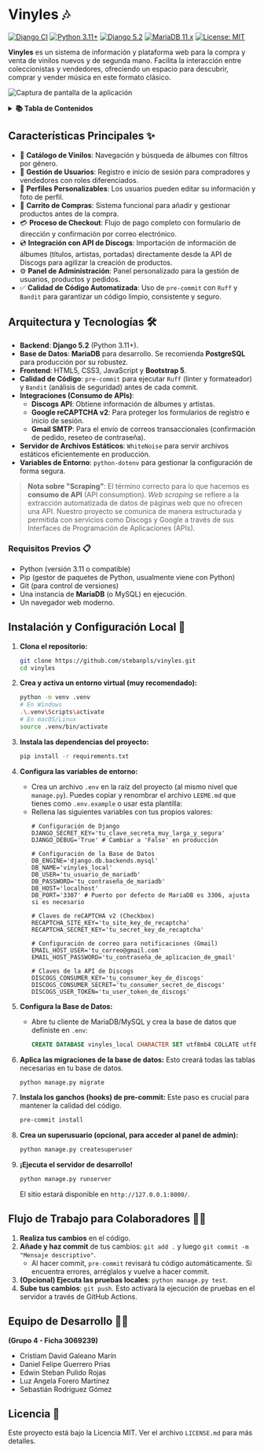# Vinyles 🎶

[![Django CI](https://github.com/stebanpls/vinyles/actions/workflows/ci.yml/badge.svg)](https://github.com/stebanpls/vinyles/actions/workflows/ci.yml)
[![Python 3.11+](https://img.shields.io/badge/Python-3.11+-3776AB?logo=python&logoColor=white)](https://www.python.org/)
[![Django 5.2](https://img.shields.io/badge/Django-5.2-092E20?logo=django&logoColor=white)](https://www.djangoproject.com/)
[![MariaDB 11.x](https://img.shields.io/badge/MariaDB-11.x-C0005C?logo=mariadb&logoColor=white)](https://mariadb.org/)
[![License: MIT](https://img.shields.io/badge/License-MIT-A31F34?logo=opensource&logoColor=white)](https://opensource.org/licenses/MIT)

**Vinyles** es un sistema de información y plataforma web para la compra y venta de vinilos nuevos y de segunda mano. Facilita la interacción entre coleccionistas y vendedores, ofreciendo un espacio para descubrir, comprar y vender música en este formato clásico.

![Captura de pantalla de la aplicación](static/images/utiles/pantallazo_inicio.png)

<details>
<summary><strong>📚 Tabla de Contenidos</strong></summary>

- [Características Principales](#características-principales-)
- [Arquitectura y Tecnologías](#arquitectura-y-tecnologías-️)
- [Instalación y Configuración Local](#instalación-y-configuración-local-)
- [Flujo de Trabajo para Colaboradores](#flujo-de-trabajo-para-colaboradores-)
- [Equipo de Desarrollo](#equipo-de-desarrollo-)
- [Licencia](#licencia-)

</details>

## Características Principales ✨

*   🎵 **Catálogo de Vinilos**: Navegación y búsqueda de álbumes con filtros por género.
*   👤 **Gestión de Usuarios**: Registro e inicio de sesión para compradores y vendedores con roles diferenciados.
*   🎨 **Perfiles Personalizables**: Los usuarios pueden editar su información y foto de perfil.
*   🛒 **Carrito de Compras**: Sistema funcional para añadir y gestionar productos antes de la compra.
*   💳 **Proceso de Checkout**: Flujo de pago completo con formulario de dirección y confirmación por correo electrónico.
*   💿 **Integración con API de Discogs**: Importación de información de álbumes (títulos, artistas, portadas) directamente desde la API de Discogs para agilizar la creación de productos.
*   ⚙️ **Panel de Administración**: Panel personalizado para la gestión de usuarios, productos y pedidos.
*   ✅ **Calidad de Código Automatizada**: Uso de `pre-commit` con `Ruff` y `Bandit` para garantizar un código limpio, consistente y seguro.

## Arquitectura y Tecnologías 🛠️

*   **Backend**: **Django 5.2** (Python 3.11+).
*   **Base de Datos**: **MariaDB** para desarrollo. Se recomienda **PostgreSQL** para producción por su robustez.
*   **Frontend**: HTML5, CSS3, JavaScript y **Bootstrap 5**.
*   **Calidad de Código**: `pre-commit` para ejecutar `Ruff` (linter y formateador) y `Bandit` (análisis de seguridad) antes de cada commit.
*   **Integraciones (Consumo de APIs)**:
    *   **Discogs API**: Obtiene información de álbumes y artistas.
    *   **Google reCAPTCHA v2**: Para proteger los formularios de registro e inicio de sesión.
    *   **Gmail SMTP**: Para el envío de correos transaccionales (confirmación de pedido, reseteo de contraseña).
*   **Servidor de Archivos Estáticos**: `WhiteNoise` para servir archivos estáticos eficientemente en producción.
*   **Variables de Entorno**: `python-dotenv` para gestionar la configuración de forma segura.

> **Nota sobre "Scraping"**: El término correcto para lo que hacemos es **consumo de API** (API consumption). *Web scraping* se refiere a la extracción automatizada de datos de páginas web que no ofrecen una API. Nuestro proyecto se comunica de manera estructurada y permitida con servicios como Discogs y Google a través de sus Interfaces de Programación de Aplicaciones (APIs).

### Requisitos Previos 📋

*   Python (versión 3.11 o compatible)
*   Pip (gestor de paquetes de Python, usualmente viene con Python)
*   Git (para control de versiones)
*   Una instancia de **MariaDB** (o MySQL) en ejecución.
*   Un navegador web moderno.

## Instalación y Configuración Local 🚀

1.  **Clona el repositorio:**
    ```bash
    git clone https://github.com/stebanpls/vinyles.git
    cd vinyles
    ```

2.  **Crea y activa un entorno virtual (muy recomendado):**
    ```bash
    python -m venv .venv
    # En Windows
    .\.venv\Scripts\activate
    # En macOS/Linux
    source .venv/bin/activate
    ```

3.  **Instala las dependencias del proyecto:**
    ```bash
    pip install -r requirements.txt
    ```

4.  **Configura las variables de entorno:**
    *   Crea un archivo `.env` en la raíz del proyecto (al mismo nivel que `manage.py`). Puedes copiar y renombrar el archivo `LEEME.md` que tienes como `.env.example` o usar esta plantilla:
    *   Rellena las siguientes variables con tus propios valores:
        ```env
        # Configuración de Django
        DJANGO_SECRET_KEY='tu_clave_secreta_muy_larga_y_segura'
        DJANGO_DEBUG='True' # Cambiar a 'False' en producción

        # Configuración de la Base de Datos
        DB_ENGINE='django.db.backends.mysql'
        DB_NAME='vinyles_local'
        DB_USER='tu_usuario_de_mariadb'
        DB_PASSWORD='tu_contraseña_de_mariadb'
        DB_HOST='localhost'
        DB_PORT='3307' # Puerto por defecto de MariaDB es 3306, ajusta si es necesario

        # Claves de reCAPTCHA v2 (Checkbox)
        RECAPTCHA_SITE_KEY='tu_site_key_de_recaptcha'
        RECAPTCHA_SECRET_KEY='tu_secret_key_de_recaptcha'

        # Configuración de correo para notificaciones (Gmail)
        EMAIL_HOST_USER='tu_correo@gmail.com'
        EMAIL_HOST_PASSWORD='tu_contraseña_de_aplicacion_de_gmail'

        # Claves de la API de Discogs
        DISCOGS_CONSUMER_KEY='tu_consumer_key_de_discogs'
        DISCOGS_CONSUMER_SECRET='tu_consumer_secret_de_discogs'
        DISCOGS_USER_TOKEN='tu_user_token_de_discogs'
        ```

5.  **Configura la Base de Datos:**
    *   Abre tu cliente de MariaDB/MySQL y crea la base de datos que definiste en `.env`:
        ```sql
        CREATE DATABASE vinyles_local CHARACTER SET utf8mb4 COLLATE utf8mb4_unicode_ci;
        ```

6.  **Aplica las migraciones de la base de datos:**
    Esto creará todas las tablas necesarias en tu base de datos.
    ```bash
    python manage.py migrate
    ```

7.  **Instala los ganchos (hooks) de pre-commit:**
    Este paso es crucial para mantener la calidad del código.
    ```bash
    pre-commit install
    ```

8.  **Crea un superusuario (opcional, para acceder al panel de admin):**
    ```bash
    python manage.py createsuperuser
    ```

9.  **¡Ejecuta el servidor de desarrollo!**
    ```bash
    python manage.py runserver
    ```
    El sitio estará disponible en `http://127.0.0.1:8000/`.

## Flujo de Trabajo para Colaboradores 👨‍💻

1.  **Realiza tus cambios** en el código.
2.  **Añade y haz commit** de tus cambios: `git add .` y luego `git commit -m "Mensaje descriptivo"`.
    *   Al hacer commit, `pre-commit` revisará tu código automáticamente. Si encuentra errores, arréglalos y vuelve a hacer commit.
3.  **(Opcional) Ejecuta las pruebas locales**: `python manage.py test`.
4.  **Sube tus cambios**: `git push`. Esto activará la ejecución de pruebas en el servidor a través de GitHub Actions.

## Equipo de Desarrollo 🧑‍💻

**(Grupo 4 - Ficha 3069239)**

*   Cristiam David Galeano Marín
*   Daniel Felipe Guerrero Prias
*   Edwin Steban Pulido Rojas
*   Luz Angela Forero Martínez
*   Sebastián Rodríguez Gómez

## Licencia 📄

Este proyecto está bajo la Licencia MIT. Ver el archivo `LICENSE.md` para más detalles.
